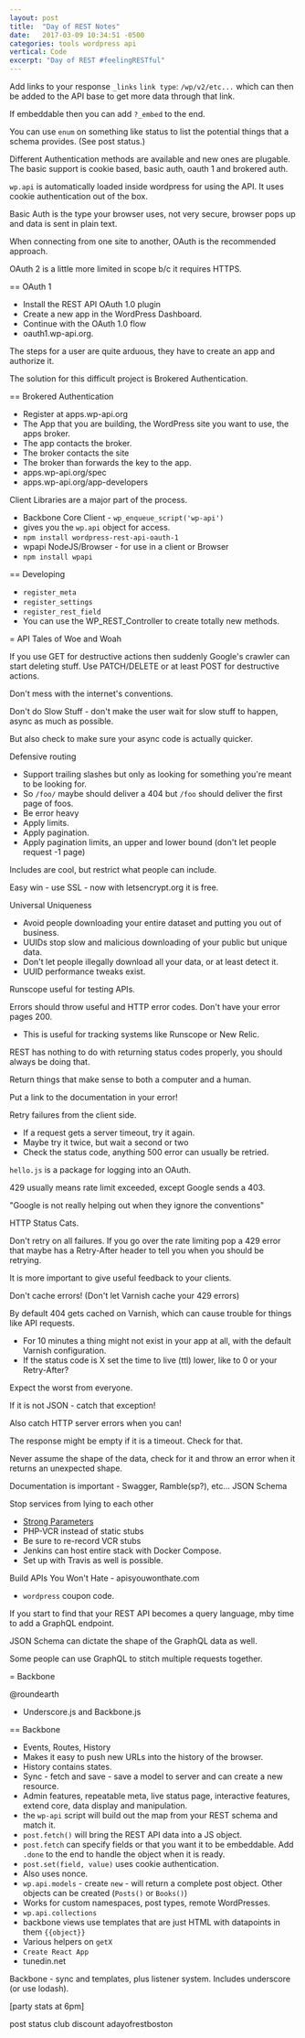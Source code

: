 ```yaml
---
layout: post
title:  "Day of REST Notes"
date:   2017-03-09 10:34:51 -0500
categories: tools wordpress api
vertical: Code
excerpt: "Day of REST #feelingRESTful"
---
```


Add links to your response `_links` `link type`: `/wp/v2/etc...` which can then be added to the API base to get more data through that link.

If embeddable then you can add `?_embed` to the end.

You can use `enum` on something like status to list the potential things that a schema provides. (See post status.)

Different Authentication methods are available and new ones are plugable. The basic support is cookie based, basic auth, oauth 1 and brokered auth.

`wp.api` is automatically loaded inside wordpress for using the API. It uses cookie authentication out of the box.

Basic Auth is the type your browser uses, not very secure, browser pops up and data is sent in plain text.

When connecting from one site to another, OAuth is the recommended approach.

OAuth 2 is a little more limited in scope b/c it requires HTTPS.

== OAuth 1
 - Install the REST API OAuth 1.0 plugin
 - Create a new app in the WordPress Dashboard.
 - Continue with the OAuth 1.0 flow
 - oauth1.wp-api.org.

The steps for a user are quite arduous, they have to create an app and authorize it.

The solution for this difficult project is Brokered Authentication.

== Brokered Authentication
 - Register at apps.wp-api.org
 - The App that you are building, the WordPress site you want to use, the apps broker.
 - The app contacts the broker.
 - The broker contacts the site
 - The broker than forwards the key to the app.
 - apps.wp-api.org/spec
 - apps.wp-api.org/app-developers

 Client Libraries are a major part of the process.
  - Backbone Core Client - `wp_enqueue_script('wp-api')`
   - gives you the `wp.api` object for access.
  - `npm install wordpress-rest-api-oauth-1`
  - wpapi NodeJS/Browser - for use in a client or Browser
   - `npm install wpapi`

== Developing
 - `register_meta`
 - `register_settings`
 - `register_rest_field`
 - You can use the WP_REST_Controller to create totally new methods.

= API Tales of Woe and Woah

If you use GET for destructive actions then suddenly Google's crawler can start
deleting stuff. Use PATCH/DELETE or at least POST for destructive actions.

Don't mess with the internet's conventions.

Don't do Slow Stuff - don't make the user wait for slow stuff to happen, async as much as possible.

But also check to make sure your async code is actually quicker.

Defensive routing
 - Support trailing slashes but only as looking for something you're meant to be looking for.
 - So `/foo/` maybe should deliver a 404 but `/foo` should deliver the first page of foos.
 - Be error heavy
 - Apply limits.
 - Apply pagination.
 - Apply pagination limits, an upper and lower bound (don't let people request -1 page)

Includes are cool, but restrict what people can include.

Easy win - use SSL - now with letsencrypt.org it is free.

Universal Uniqueness
 - Avoid people downloading your entire dataset and putting you out of business.
 - UUIDs stop slow and malicious downloading of your public but unique data.
 - Don't let people illegally download all your data, or at least detect it.
 - UUID performance tweaks exist.

Runscope useful for testing APIs.

Errors should throw useful and HTTP error codes. Don't have your error pages 200.
 - This is useful for tracking systems like Runscope or New Relic.

REST has nothing to do with returning status codes properly, you should always be doing that.

Return things that make sense to both a computer and a human.

Put a link to the documentation in your error!

Retry failures from the client side.
 - If a request gets a server timeout, try it again.
 - Maybe try it twice, but wait a second or two
 - Check the status code, anything 500 error can usually be retried.

`hello.js` is a package for logging into an OAuth.

429 usually means rate limit exceeded, except Google sends a 403.

"Google is not really helping out when they ignore the conventions"

HTTP Status Cats.

Don't retry on all failures. If you go over the rate limiting pop a 429 error that maybe has a Retry-After header to tell you when you should be retrying.

It is more important to give useful feedback to your clients.

Don't cache errors! (Don't let Varnish cache your 429 errors)

By default 404 gets cached on Varnish, which can cause trouble for things like API requests.
 - For 10 minutes a thing might not exist in your app at all, with the default Varnish configuration.
 - If the status code is X set the time to live (ttl) lower, like to 0 or your Retry-After?

 Expect the worst from everyone.

If it is not JSON - catch that exception!

Also catch HTTP server errors when you can!

The response might be empty if it is a timeout. Check for that.

Never assume the shape of the data, check for it and throw an error when it returns an unexpected shape.

Documentation is important - Swagger, Ramble(sp?), etc... JSON Schema

Stop services from lying to each other
 - [Strong Parameters](packagist.org/packages/koine/strong-parameters)
 - PHP-VCR instead of static stubs
 - Be sure to re-record VCR stubs
 - Jenkins can host entire stack with Docker Compose.
 - Set up with Travis as well is possible.

Build APIs You Won't Hate - apisyouwonthate.com
 - `wordpress` coupon code.

If you start to find that your REST API becomes a query language, mby time to add a GraphQL endpoint.

JSON Schema can dictate the shape of the GraphQL data as well.

Some people can use GraphQL to stitch multiple requests together.

= Backbone

@roundearth

 - Underscore.js and Backbone.js

== Backbone
 - Events, Routes, History
 - Makes it easy to push new URLs into the history of the browser.
  - History contains states.
 - Sync - fetch and save - save a model to server and can create a new resource.
 - Admin features, repeatable meta, live status page, interactive features, extend core, data display and manipulation.
 - the `wp-api` script will build out the map from your REST schema and match it.
 - `post.fetch()` will bring the REST API data into a JS object.
 - `post.fetch` can specify fields or that you want it to be embeddable. Add `.done` to the end to handle the object when it is ready.
 - `post.set(field, value)` uses cookie authentication.
 - Also uses nonce.
 - `wp.api.models` - create `new` - will return a complete post object. Other objects can be created (`Posts()` or `Books()`)
 - Works for custom namespaces, post types, remote WordPresses.
 - `wp.api.collections`
 - backbone views use templates that are just HTML with datapoints in them `{{object}}`
 - Various helpers on `getX`
 - `Create React App`
 - tunedin.net



Backbone - sync and templates, plus listener system. Includes underscore (or use lodash).



[party stats at 6pm]

post status club discount adayofrestboston
